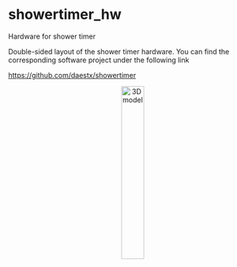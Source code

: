 # showertimer_hw
Hardware for shower timer

Double-sided layout of the shower timer hardware.
You can find the corresponding software project under the following link

https://github.com/daestx/showertimer

<p align="center">
<img src="https://user-images.githubusercontent.com/93374366/219699983-246ae9d4-0463-4847-8e8a-edacd911a8da.png" width="30%" width="30%" title="3D model">
</p>
